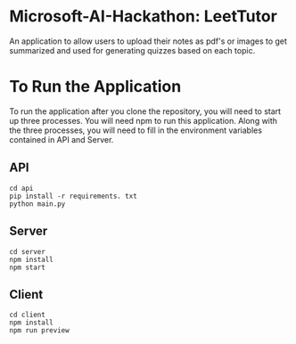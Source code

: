 # Microsoft-AI-Hackathon: LeetTutor
An application to allow users to upload their notes as pdf's or images to get summarized and used for generating quizzes based on each topic.

# To Run the Application
To run the application after you clone the repository, you will need to start up three processes. You will need npm to run this application.
Along with the three processes, you will need to fill in the environment variables contained in API and Server.

## API
```
cd api
pip install -r requirements. txt
python main.py
```

## Server
```
cd server
npm install
npm start
```

## Client
```
cd client
npm install
npm run preview
```

